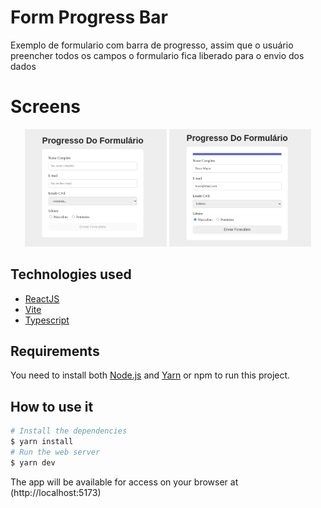 # Form Progress Bar

<p>
Exemplo de formulario com barra de progresso, assim que o usuário
preencher todos os campos o formulario fica liberado para o envio dos dados
</p>

# Screens

<p align="center">
  <img alt="Form Progress Bar" src="./.screens/1.png" width="45%">
  <img alt="Form Progress Bar" src="./.screens/2.png" width="45%">
</p>

## Technologies used

- [ReactJS](https://pt-br.reactjs.org)
- [Vite](https://vitejs.dev/)
- [Typescript](https://www.typescriptlang.org)

## Requirements

You need to install both [Node.js](https://nodejs.org) and
[Yarn](https://yarnpkg.com) or npm to run this project.

## How to use it

```bash
# Install the dependencies
$ yarn install
# Run the web server
$ yarn dev
```

The app will be available for access on your browser at (http://localhost:5173)
